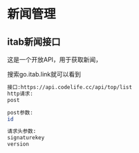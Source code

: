 # 新闻管理

## itab新闻接口

这是一个开放API，用于获取新闻，

搜索go.itab.link就可以看到

```sh
接口:https://api.codelife.cc/api/top/list
http请求:
post

post参数:
id

请求头参数:
signaturekey
version
```

